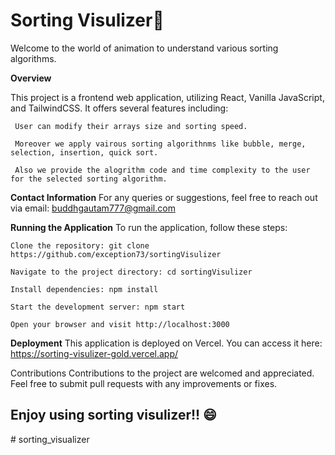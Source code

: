 <h1> Sorting Visulizer🚀 </h1>

Welcome to the world of animation to understand various sorting algorithms.

**Overview**

This project is a frontend web application, utilizing React, Vanilla JavaScript, and  TailwindCSS. It offers several features including:
     
     User can modify their arrays size and sorting speed.
     
     Moreover we apply vairous sorting algorithnms like bubble, merge, selection, insertion, quick sort.
     
     Also we provide the alogrithm code and time complexity to the user for the selected sorting algorithm.
 

**Contact Information**
For any queries or suggestions, feel free to reach out via email: buddhgautam777@gmail.com

**Running the Application**
To run the application, follow these steps:

    Clone the repository: git clone https://github.com/exception73/sortingVisulizer
    
    Navigate to the project directory: cd sortingVisulizer
    
    Install dependencies: npm install
    
    Start the development server: npm start
    
    Open your browser and visit http://localhost:3000



**Deployment**
This application is deployed on Vercel. You can access it here: https://sorting-visulizer-gold.vercel.app/


Contributions
Contributions to the project are welcomed and appreciated. Feel free to submit pull requests with any improvements or fixes.

<h2>Enjoy using sorting visulizer!! 😄 </h2>
#   s o r t i n g _ v i s u a l i z e r  
 